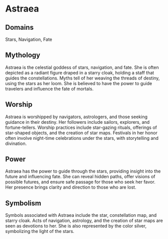 # Astraea
## Domains 
Stars, Navigation, Fate
## Mythology
Astraea is the celestial goddess of stars, navigation, and fate. She is often depicted as a radiant figure draped in a starry cloak, holding a staff that guides the constellations. Myths tell of her weaving the threads of destiny, using the stars as her loom. She is believed to have the power to guide travelers and influence the fate of mortals.
## Worship 
Astraea is worshipped by navigators, astrologers, and those seeking guidance in their destiny. Her followers include sailors, explorers, and fortune-tellers. Worship practices include star-gazing rituals, offerings of star-shaped objects, and the creation of star maps. Festivals in her honor often involve night-time celebrations under the stars, with storytelling and divination.
## Power
Astraea has the power to guide through the stars, providing insight into the future and influencing fate. She can reveal hidden paths, offer visions of possible futures, and ensure safe passage for those who seek her favor. Her presence brings clarity and direction to those who are lost.
## Symbolism 
Symbols associated with Astraea include the star, constellation map, and starry cloak. Acts of navigation, astrology, and the creation of star maps are seen as devotions to her. She is also represented by the color silver, symbolizing the light of the stars.
